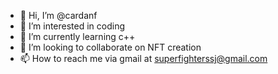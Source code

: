 - 👋 Hi, I’m @cardanf
- 👀 I’m interested in coding
- 🌱 I’m currently learning c++
- 💞️ I’m looking to collaborate on NFT creation
- 📫 How to reach me via gmail at superfighterssj@gmail.com

<!---
cardanf/cardanf is a ✨ special ✨ repository because its `README.md` (this file) appears on your GitHub profile.
You can click the Preview link to take a look at your changes.
--->
